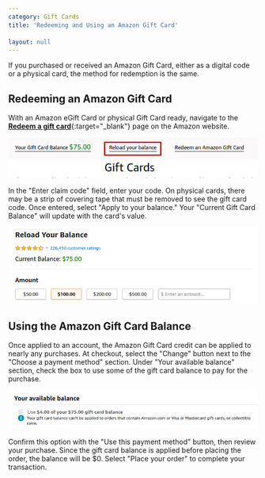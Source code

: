 ```yaml
---
category: Gift Cards
title: 'Redeeming and Using an Amazon Gift Card'

layout: null
---
```


If you purchased or received an Amazon Gift Card, either as a digital code or a physical card, the method for redemption is the same.

## Redeeming an Amazon Gift Card

With an Amazon eGift Card or physical Gift Card ready, navigate to the [**Redeem a gift card**](https://www.amazon.com/gc/redeem/ref=gc_redeem_new_exp_DesktopRedirect){:target="_blank"} page on the Amazon website.

![Select the redeem link from the hub.](reload1.png)

In the "Enter claim code" field, enter your code. On physical cards, there may be a strip of covering tape that must be removed to see the gift card code. Once entered, select "Apply to your balance." Your "Current Gift Card Balance" will update with the card's value.

![The balance will be uploaded once the claim code is entered.](reload2.png)


## Using the Amazon Gift Card Balance

Once applied to an account, the Amazon Gift Card credit can be applied to nearly any purchases. At checkout, select the "Change" button next to the "Choose a payment method" section. Under "Your available balance" section, check the box to use some of the gift card balance to pay for the purchase. 

![The amount of the purchase is shown against the total gift card balance.](using-gc.png)  

Confirm this option with the "Use this payment method" button, then review your purchase. Since the gift card balance is applied before placing the order, the balance will be $0. Select "Place your order" to complete your transaction.
